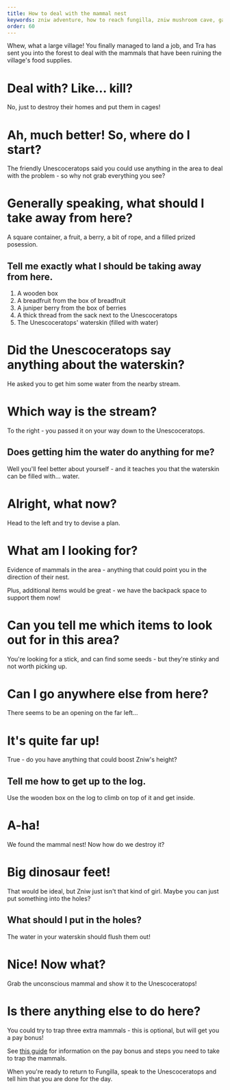 ```yaml
---
title: How to deal with the mammal nest
keywords: zniw adventure, how to reach fungilla, zniw mushroom cave, games with mushrooms
order: 60
---
```


Whew, what a large village! You finally managed to land a job, and Tra has sent you into the forest to deal with the mammals that have been ruining the village's food supplies.

# Deal with? Like... kill?
No, just to destroy their homes and put them in cages!

# Ah, much better! So, where do I start?
The friendly Unescoceratops said you could use anything in the area to deal with the problem - so why not grab everything you see?

# Generally speaking, what should I take away from here?
A square container, a fruit, a berry, a bit of rope, and a filled prized posession.

## Tell me exactly what I should be taking away from here.
1) A wooden box
2) A breadfruit from the box of breadfruit
3) A juniper berry from the box of berries
4) A thick thread from the sack next to the Unescoceratops
5) The Unescoceratops' waterskin (filled with water)

# Did the Unescoceratops say anything about the waterskin?
He asked you to get him some water from the nearby stream.

# Which way is the stream?
To the right - you passed it on your way down to the Unescoceratops.

## Does getting him the water do anything for me?
Well you'll feel better about yourself - and it teaches you that the waterskin can be filled with... water.

# Alright, what now?
Head to the left and try to devise a plan.

# What am I looking for?
Evidence of mammals in the area - anything that could point you in the direction of their nest.

Plus, additional items would be great - we have the backpack space to support them now!

# Can you tell me which items to look out for in this area?
You're looking for a stick, and can find some seeds - but they're stinky and not worth picking up.

# Can I go anywhere else from here?
There seems to be an opening on the far left...

# It's quite far up!
True - do you have anything that could boost Zniw's height?

## Tell me how to get up to the log.
Use the wooden box on the log to climb on top of it and get inside.

# A-ha!
We found the mammal nest! Now how do we destroy it?

# Big dinosaur feet!
That would be ideal, but Zniw just isn't that kind of girl. Maybe you can just put something into the holes?

## What should I put in the holes?
The water in your waterskin should flush them out!

# Nice! Now what?
Grab the unconscious mammal and show it to the Unescoceratops!

# Is there anything else to do here?
You could try to trap three extra mammals - this is optional, but will get you a pay bonus!

See [this guide](Money/trapping.md) for information on the pay bonus and steps you need to take to trap the mammals.

When you're ready to return to Fungilla, speak to the Unescoceratops and tell him that you are done for the day.